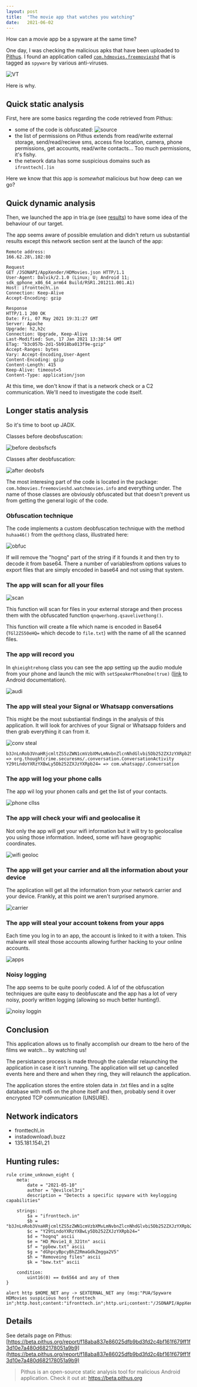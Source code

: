```yaml
---
layout: post
title:  "The movie app that watches you watching"
date:   2021-06-02
---
```


How can a movie app be a spyware at the same time?

One day, I was checking the malicious apks that have been uploaded to [Pithus](https://beta.pithis.org). I found an application called [`com.hdmovies.freemovieshd`](https://beta.pithus.org/report/f18aba837e86025dfb9bd3fd2c4bf161f679ff1f3d10e7a480d682178051a9b9) that is tagged as `spyware` by various anti-viruses.

![VT](/assets/images/hdmovies-screen-vt.png)

Here is why.

## Quick static analysis

First, here are some basics regarding the code retrieved from Pithus:

- some of the code is obfuscated:
  ![source](/assets/images/hdmovies-quick-static-1.png)
- the list of permissions on Pithus extends from read/write external storage, send/read/recieve sms, access fine location, camera, phone permissions, get accounts, read/write contacts... Too much permissions, it's fishy.
- the network data has some suspicious domains such as `ifronttech[.]in`

Here we know that this app is _somewhat_ malicious but how deep can we go?

## Quick dynamic analysis

Then, we launched the app in tria.ge (see [results](https://tria.ge/210507-cgt2rcldz2/behavioral1)) to have some idea of the behaviour of our target.

The app seems aware of possible emulation and didn't return us substantial results except this network section sent at the launch of the app:

```
Remote address:
166.62.28\.102:80

Request
GET /JSONAPI/AppXender/HDMovies.json HTTP/1.1
User-Agent: Dalvik/2.1.0 (Linux; U; Android 11; sdk_gphone_x86_64_arm64 Build/RSR1.201211.001.A1)
Host: ifronttech\.in
Connection: Keep-Alive
Accept-Encoding: gzip

Response
HTTP/1.1 200 OK
Date: Fri, 07 May 2021 19:31:27 GMT
Server: Apache
Upgrade: h2,h2c
Connection: Upgrade, Keep-Alive
Last-Modified: Sun, 17 Jan 2021 13:38:54 GMT
ETag: "b3c057b-2d1-5b918ba013f9e-gzip"
Accept-Ranges: bytes
Vary: Accept-Encoding,User-Agent
Content-Encoding: gzip
Content-Length: 415
Keep-Alive: timeout=5
Content-Type: application/json
```

At this time, we don't know if that is a network check or a C2 communication. We'll need to investigate the code itself.

## Longer statis analysis

So it's time to boot up JADX.

Classes before deobsfuscation:

![before deobsfscfs](/assets/images/hdmovies-before_obsc.png)

Classes after deobfuscation:

![after deobsfs](/assets/images/hdmovies-after_obsc.png)

The most interesing part of the code is located in the package: `com.hdmovies.freemovieshd.watchmovies.info` and everything under. The name of those classes are obviously obfuscated but that doesn't prevent us from getting the general logic of the code.

### Obfuscation technique

The code implements a custom deobfuscation technique with the method `huhaa46()` from the `qedthong` class, illustrated here:

![obfuc](/assets/images/hdmovies-static-analysis-2.png)

If will remove the "hognq" part of the string if it founds it and then try to decode it from base64. There a number of variablesfrom options values to export files that are simply encoded in base64 and not using that system.

### The app will scan for all your files

![scan](/assets/images/hdmovies-static-analysis-1.png)

This function will scan for files in your external storage and then process them with the obfuscated function `qnqwerhong.qsavelivethong()`.

This function will create a file which name is encoded in Base64 (`TGl2ZS50eHQ=` which decode to `file.txt`) with the name of all the scanned files.

### The app will record you

In `qhieightrehong` class you can see the app setting up the audio module from your phone and launch the mic with `setSpeakerPhoneOne(true)` ([link](<https://developer.android.com/reference/android/media/AudioManager#setSpeakerphoneOn(boolean)>) to Android documentation).

![audi](/assets/images/hdmovies-static-analysis-3.png)

### The app will steal your Signal or Whatsapp conversations

This might be the most substiantial findings in the analysis of this application. It will look for archives of your Signal or Whatsapp folders and then grab everything it can from it.

![conv steal](/assets/images/hdmovies-static-analysis-4.png)

```
b3JnLnRob3VnaHRjcmltZS5zZWN1cmVzbXMvLmNvbnZlcnNhdGlvbi5Db252ZXJzYXRpb25BY3Rpdml0eQ== => org.thoughtcrime.securesms/.conversation.ConversationActivity
Y29tLndoYXRzYXBwLy5Db252ZXJzYXRpb24= => com.whatsapp/.Conversation
```

### The app will log your phone calls

The app wil log your phonen calls and get the list of your contacts.

![phone cllss](/assets/images/hdmovies-static-analysis-10.png)

### The app will check your wifi and geolocalise it

Not only the app will get your wifi information but it will try to geolocalise you using those information. Indeed, some wifi have geographic coordinates.

![wifi geoloc](/assets/images/hdmovies-static-analysis-11.png)

### The app will get your carrier and all the information about your device

The application will get all the information from your network carrier and your device. Frankly, at this point we aren't surprised anymore.

![carrier](/assets/images/hdmovies-static-analysis-12.png)

### The app will steal your account tokens from your apps

Each time you log in to an app, the account is linked to it with a token. This malware will steal those accounts allowing further hacking to your online accounts.

![apps](/assets/images/hdmovies-static-analysis-13.png)

### Noisy logging

The app seems to be quite poorly coded. A lof of the obfuscation techniques are quite easy to deobfuscate and the app has a lot of very noisy, poorly written logging (allowing so much better hunting!).

![noisy loggin](/assets/images/hdmovies-static-analysis-14.png)

## Conclusion

This application allows us to finally accomplish our dream to tbe hero of the films we watch... by watching us!

The persistance process is made through the calendar relaunching the application in case it isn't running. The application will set up cancelled events here and there and when they ring, they will relaunch the application.

The application stores the entire stolen data in .txt files and in a sqlite database with md5 on the phone itself and then, probably send it over encrypted TCP communication (UNSURE).

## Network indicators

- fronttech\\.in
- instadownload\\.buzz
- 135.181.154\\.21

## Hunting rules:

```yara
rule crime_unknown_eight {
    meta:
        date = "2021-05-10"
        author = "@evilcel3ri"
        description = "Detects a specific spyware with keylogging capabilities"

    strings:
        $a = "ifronttech.in"
        $b = "b3JnLnRob3VnaHRjcmltZS5zZWN1cmVzbXMvLmNvbnZlcnNhdGlvbi5Db252ZXJzYXRpb25BY3Rpdml0eQ=="
        $c = "Y29tLndoYXRzYXBwLy5Db252ZXJzYXRpb24="
        $d = "hognq" ascii
        $e = "HD_Movie1_8_321tn" ascii
        $f = "ppbew.txt" ascii
        $g = "dGhpcyBpcyBhZ2RmaGdkZmgga2V5"
        $h = "Removeing files" ascii
        $k = "bew.txt" ascii

    condition:
        uint16(0) == 0x6564 and any of them
}
```

```suricata
alert http $HOME_NET any -> $EXTERNAL_NET any (msg:"PUA/Spyware HDMovies suspicious host fronttech in";http.host;content:"ifronttech.in";http.uri;content:"/JSONAPI/AppXender/HDMovies.json";flow:to_server,established;)
```


## Details

See details page on Pithus: [https://beta.pithus.org/report/f18aba837e86025dfb9bd3fd2c4bf161f679ff1f3d10e7a480d682178051a9b9](https://beta.pithus.org/report/f18aba837e86025dfb9bd3fd2c4bf161f679ff1f3d10e7a480d682178051a9b9)

> Pithus is an open-source static analysis tool for malicious Android application. Check it out at: https://beta.pithus.org
